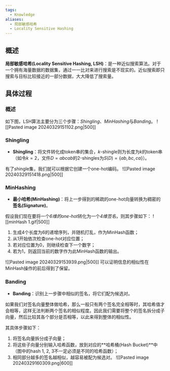 ```yaml
---
tags:
  - Knowledge
aliases:
  - 局部敏感哈希
  - Locality Sensitive Hashing
---
```

## 概述
**局部敏感哈希(Locality Sensitive Hashing, LSH)**：是一种近似搜索算法。对于一个拥有海量数据的数据集，通过一一比对来进行搜索是不现实的。近似搜索即只搜索与目标比较接近的一部分数据，大大降低了搜索量。
## 具体过程
### 概述
如下图，LSH算法主要分为三个步骤：*Shingling*、*MinHashing*与*Banding*。
![[Pasted image 20240329151102.png|500]]
### Shingling
- **Shingling**：将文件转化成token串的集合，$k$-shingle则为长度为$k$的token串（如令$k=2$，文件$D=abcab$的$2$-shingles为$S(D)=\{ab,bc,ca\}$）。

有了shingle集，我们就可以根据它创建一个one-hot编码。
![[Pasted image 20240329151418.png|500]]
### MinHashing
- **最小哈希(MinHashing)**：将上一步得到的稀疏的one-hot向量转换为稠密的**签名(Signature)**。

假设我们现在要将一个*6维的one-hot*转化为一个*4维签名*，则其步骤如下：
![[minHash 1.gif|500]]
1. 生成4个长度为6的递增序列，并随机打乱，作为MinHash函数；
2. 从1开始依次检查one-hot对应位置；
3. 若对应位置为0，则继续检查下一个数字；
4. 若为1，则返回当前的数字作为此MinHash函数的输出。

![[Pasted image 20240329153939.png|500]]
可以证明信息的相似性在MinHash操作的前后得到了保留。
### Banding
- **Banding**：识别上一步骤中相似的签名，将它们配为候选对。

如果我们对签名向量整体做哈希，那么一般只有两个签名完全相等时，其哈希值才会相等，这样无法判断两个签名的相似程度。因此我们需要将整个的签名拆分成子向量，然后比较其各个部分是否相等，以此来得到整体的相似性。

其具体步骤如下：
1. 将签名向量拆分成子向量；
2. 将这些子向量分别输入哈希函数，放到对应的**哈希桶(Hash Bucket)**中（图中的hash 1, 2, 3不一定必须是不同的哈希函数）；
3. 相同部分越多的签名越相似，越容易被配为候选对。
![[Pasted image 20240329160309.png|600]]